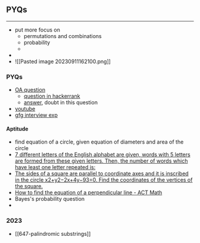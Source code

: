 ## PYQs
---
- put more focus on
	- permutations and combinations
	- probability
	- 
- 
- ![[Pasted image 20230911162100.png]]


### PYQs
- [OA question](https://leetcode.com/discuss/interview-question/1616849/Tiger-Analytics-or-OA-or-Interview-question-to-find-Triplets)
	- [question in hackerrank](https://www.hackerearth.com/practice/data-structures/advanced-data-structures/fenwick-binary-indexed-trees/practice-problems/algorithm/triplets-3-231a9aea/?purpose=login&source=problem-page&update=google)
	- [answer](https://www.hackerearth.com/submission/87483650/), doubt in this question
- [youtube](https://www.youtube.com/watch?v=HFqo7qlZYSk)
- [gfg interview exp](https://www.geeksforgeeks.org/prop-tiger-interview-experience-set-3-campus/)
#### Aptitude
- find equation of a circle, given equation of diameters and area of the circle
- [7 different letters of the English alphabet are given, words with 5 letters are formed from these given letters. Then, the number of words which have least one letter repeated is:](https://www.toppr.com/ask/question/7-different-letters-of-the-english-alphabet-are-given-words-with-5-letters-are-formed-2/)
- [The sides of a square are parallel to coordinate axes and it is inscribed in the circle x2+y2−2x+4y−93=0. Find the coordinates of the vertices of the square.](https://www.toppr.com/ask/question/the-sides-of-a-square-are-parallel-to-coordinate-axes-and-it-is-inscribed-in/)
- [How to find the equation of a perpendicular line - ACT Math](https://www.varsitytutors.com/act_math-help/how-to-find-the-equation-of-a-perpendicular-line)
- Bayes's probability question
- 

### 2023
- [[647-palindromic substrings]]